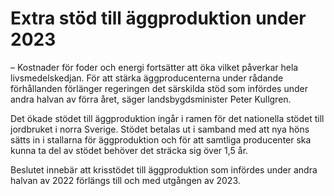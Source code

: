 # Extra stöd till äggproduktion under 2023

– Kostnader för foder och energi fortsätter att öka vilket påverkar hela livsmedelskedjan. För att stärka äggproducenterna under rådande förhållanden förlänger regeringen det särskilda stöd som infördes under andra halvan av förra året, säger landsbygdsminister Peter Kullgren.

Det ökade stödet till äggproduktion ingår i ramen för det nationella stödet till jordbruket i norra Sverige. Stödet betalas ut i samband med att nya höns sätts in i stallarna för äggproduktion och för att samtliga producenter ska kunna ta del av stödet behöver det sträcka sig över 1,5 år.

Beslutet innebär att krisstödet till äggproduktion som infördes under andra halvan av 2022 förlängs till och med utgången av 2023\.
